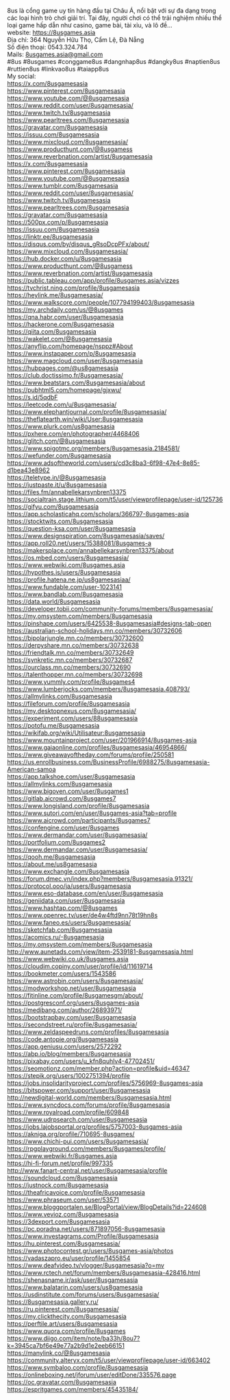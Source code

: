 <p><span data-position="0" data-size="213">8us l&agrave; cổng game uy t&iacute;n h&agrave;ng đầu tại Ch&acirc;u &Aacute;, nổi bật với sự đa dạng trong c&aacute;c loại h&igrave;nh tr&ograve; chơi giải tr&iacute;. Tại đ&acirc;y, người chơi c&oacute; thể trải nghiệm nhiều thể loại game hấp dẫn như casino, game b&agrave;i, t&agrave;i xỉu, v&agrave; l&ocirc; đề</span><span data-position="213" data-size="4">&hellip;</span><br><span data-position="218" data-size="9">website: </span><a href="https://8usgames.asia" rel="noopener"><span data-position="227" data-size="21">https://8usgames.asia</span></a><br><span data-position="249" data-size="44">Địa chỉ: 364 Nguyễn Hữu Thọ, Cẩm Lệ, Đ&agrave; Nẵng</span><br><span data-position="294" data-size="27">Số điện thoại: 0543.324.784</span><br><span data-position="322" data-size="7">Mails: </span><a href="mailto:8usgames.asia@gmail.com" rel="noopener"><span data-position="329" data-size="23">8usgames.asia@gmail.com</span></a><br><span data-position="353" data-size="98">#8us #8usgames #conggame8us #dangnhap8us #dangky8us #naptien8us #ruttien8us #linkvao8us #taiapp8us</span><br><span data-position="452" data-size="10">My social:</span><br><a href="https://x.com/8usgamesasia" rel="noopener"><span data-position="463" data-size="26">https://x.com/8usgamesasia</span></a><br><a href="https://www.pinterest.com/8usgamesasia" rel="noopener"><span data-position="490" data-size="38">https://www.pinterest.com/8usgamesasia</span></a><br><a href="https://www.youtube.com/@8usgamesasia" rel="noopener"><span data-position="529" data-size="37">https://www.youtube.com/@8usgamesasia</span></a><br><a href="https://www.reddit.com/user/8usgamesasia/" rel="noopener"><span data-position="567" data-size="41">https://www.reddit.com/user/8usgamesasia/</span></a><br><a href="https://www.twitch.tv/8usgamesasia" rel="noopener"><span data-position="609" data-size="34">https://www.twitch.tv/8usgamesasia</span></a><br><a href="https://www.pearltrees.com/8usgamesasia" rel="noopener"><span data-position="644" data-size="39">https://www.pearltrees.com/8usgamesasia</span></a><br><a href="https://gravatar.com/8usgamesasia" rel="noopener"><span data-position="684" data-size="33">https://gravatar.com/8usgamesasia</span></a><br><a href="https://issuu.com/8usgamesasia" rel="noopener"><span data-position="718" data-size="30">https://issuu.com/8usgamesasia</span></a><br><a href="https://www.mixcloud.com/8usgamesasia/" rel="noopener"><span data-position="749" data-size="38">https://www.mixcloud.com/8usgamesasia/</span></a><br><a href="https://www.producthunt.com/@8usgamess" rel="noopener"><span data-position="788" data-size="38">https://www.producthunt.com/@8usgamess</span></a><br><a href="https://www.reverbnation.com/artist/8usgamesasia" rel="noopener"><span data-position="827" data-size="48">https://www.reverbnation.com/artist/8usgamesasia</span></a><br><a href="https://x.com/8usgamesasia" rel="noopener"><span data-position="876" data-size="26">https://x.com/8usgamesasia</span></a><br><a href="https://www.pinterest.com/8usgamesasia" rel="noopener"><span data-position="903" data-size="38">https://www.pinterest.com/8usgamesasia</span></a><br><a href="https://www.youtube.com/@8usgamesasia" rel="noopener"><span data-position="942" data-size="37">https://www.youtube.com/@8usgamesasia</span></a><br><a href="https://www.tumblr.com/8usgamesasia" rel="noopener"><span data-position="980" data-size="35">https://www.tumblr.com/8usgamesasia</span></a><br><a href="https://www.reddit.com/user/8usgamesasia/" rel="noopener"><span data-position="1016" data-size="41">https://www.reddit.com/user/8usgamesasia/</span></a><br><a href="https://www.twitch.tv/8usgamesasia" rel="noopener"><span data-position="1058" data-size="34">https://www.twitch.tv/8usgamesasia</span></a><br><a href="https://www.pearltrees.com/8usgamesasia" rel="noopener"><span data-position="1093" data-size="39">https://www.pearltrees.com/8usgamesasia</span></a><br><a href="https://gravatar.com/8usgamesasia" rel="noopener"><span data-position="1133" data-size="33">https://gravatar.com/8usgamesasia</span></a><br><a href="https://500px.com/p/8usgamesasia" rel="noopener"><span data-position="1167" data-size="32">https://500px.com/p/8usgamesasia</span></a><br><a href="https://issuu.com/8usgamesasia" rel="noopener"><span data-position="1200" data-size="30">https://issuu.com/8usgamesasia</span></a><br><a href="https://linktr.ee/8usgamesasia" rel="noopener"><span data-position="1231" data-size="30">https://linktr.ee/8usgamesasia</span></a><br><a href="https://disqus.com/by/disqus_gRsoDcpPFx/about/" rel="noopener"><span data-position="1262" data-size="46">https://disqus.com/by/disqus_gRsoDcpPFx/about/</span></a><br><a href="https://www.mixcloud.com/8usgamesasia/" rel="noopener"><span data-position="1309" data-size="38">https://www.mixcloud.com/8usgamesasia/</span></a><br><a href="https://hub.docker.com/u/8usgamesasia" rel="noopener"><span data-position="1348" data-size="37">https://hub.docker.com/u/8usgamesasia</span></a><br><a href="https://www.producthunt.com/@8usgamess" rel="noopener"><span data-position="1386" data-size="38">https://www.producthunt.com/@8usgamess</span></a><br><a href="https://www.reverbnation.com/artist/8usgamesasia" rel="noopener"><span data-position="1425" data-size="48">https://www.reverbnation.com/artist/8usgamesasia</span></a><br><a href="https://public.tableau.com/app/profile/8usgames.asia/vizzes" rel="noopener"><span data-position="1474" data-size="59">https://public.tableau.com/app/profile/8usgames.asia/vizzes</span></a><br><a href="https://tvchrist.ning.com/profile/8usgamesasia" rel="noopener"><span data-position="1534" data-size="46">https://tvchrist.ning.com/profile/8usgamesasia</span></a><br><a href="https://heylink.me/8usgamesasia/" rel="noopener"><span data-position="1581" data-size="32">https://heylink.me/8usgamesasia/</span></a><br><a href="https://www.walkscore.com/people/107794199403/8usgamesasia" rel="noopener"><span data-position="1614" data-size="58">https://www.walkscore.com/people/107794199403/8usgamesasia</span></a><br><a href="https://my.archdaily.com/us/@8usgames" rel="noopener"><span data-position="1673" data-size="37">https://my.archdaily.com/us/@8usgames</span></a><br><a href="https://qna.habr.com/user/8usgamesasia" rel="noopener"><span data-position="1711" data-size="38">https://qna.habr.com/user/8usgamesasia</span></a><br><a href="https://hackerone.com/8usgamesasia" rel="noopener"><span data-position="1750" data-size="34">https://hackerone.com/8usgamesasia</span></a><br><a href="https://qiita.com/8usgamesasia" rel="noopener"><span data-position="1785" data-size="30">https://qiita.com/8usgamesasia</span></a><br><a href="https://wakelet.com/@8usgamesasia" rel="noopener"><span data-position="1816" data-size="33">https://wakelet.com/@8usgamesasia</span></a><br><a href="https://anyflip.com/homepage/nsppz#About" rel="noopener"><span data-position="1850" data-size="40">https://anyflip.com/homepage/nsppz#About</span></a><br><a href="https://www.instapaper.com/p/8usgamesasia" rel="noopener"><span data-position="1891" data-size="41">https://www.instapaper.com/p/8usgamesasia</span></a><br><a href="https://www.magcloud.com/user/8usgamesasia" rel="noopener"><span data-position="1933" data-size="42">https://www.magcloud.com/user/8usgamesasia</span></a><br><a href="https://hubpages.com/@us8gamesasia" rel="noopener"><span data-position="1976" data-size="34">https://hubpages.com/@us8gamesasia</span></a><br><a href="https://club.doctissimo.fr/8usgamesasia/" rel="noopener"><span data-position="2011" data-size="40">https://club.doctissimo.fr/8usgamesasia/</span></a><br><a href="https://www.beatstars.com/8usgamesasia/about" rel="noopener"><span data-position="2052" data-size="44">https://www.beatstars.com/8usgamesasia/about</span></a><br><a href="https://pubhtml5.com/homepage/gjxwu/" rel="noopener"><span data-position="2097" data-size="36">https://pubhtml5.com/homepage/gjxwu/</span></a><br><a href="https://s.id/5qdbF" rel="noopener"><span data-position="2134" data-size="18">https://s.id/5qdbF</span></a><br><a href="https://leetcode.com/u/8usgamesasia/" rel="noopener"><span data-position="2153" data-size="36">https://leetcode.com/u/8usgamesasia/</span></a><br><a href="https://www.elephantjournal.com/profile/8usgamesasia/" rel="noopener"><span data-position="2190" data-size="53">https://www.elephantjournal.com/profile/8usgamesasia/</span></a><br><a href="https://theflatearth.win/wiki/User:8usgamesasia" rel="noopener"><span data-position="2244" data-size="47">https://theflatearth.win/wiki/User:8usgamesasia</span></a><br><a href="https://www.plurk.com/us8gamesasia" rel="noopener"><span data-position="2292" data-size="34">https://www.plurk.com/us8gamesasia</span></a><br><a href="https://pxhere.com/en/photographer/4468406" rel="noopener"><span data-position="2327" data-size="42">https://pxhere.com/en/photographer/4468406</span></a><br><a href="https://glitch.com/@8usgamesasia" rel="noopener"><span data-position="2370" data-size="32">https://glitch.com/@8usgamesasia</span></a><br><a href="https://www.spigotmc.org/members/8usgamesasia.2184581/" rel="noopener"><span data-position="2403" data-size="54">https://www.spigotmc.org/members/8usgamesasia.2184581/</span></a><br><a href="https://wefunder.com/8usgamesasia" rel="noopener"><span data-position="2458" data-size="33">https://wefunder.com/8usgamesasia</span></a><br><a href="https://www.adsoftheworld.com/users/cd3c8ba3-6f98-47e4-8e85-d1bea43e8962" rel="noopener"><span data-position="2492" data-size="72">https://www.adsoftheworld.com/users/cd3c8ba3-6f98-47e4-8e85-d1bea43e8962</span></a><br><a href="https://teletype.in/@8usgamesasia" rel="noopener"><span data-position="2565" data-size="33">https://teletype.in/@8usgamesasia</span></a><br><a href="https://justpaste.it/u/8usgamesasia" rel="noopener"><span data-position="2599" data-size="35">https://justpaste.it/u/8usgamesasia</span></a><br><a href="https://files.fm/annabellekarsynbren13375" rel="noopener"><span data-position="2635" data-size="41">https://files.fm/annabellekarsynbren13375</span></a><br><a href="https://socialtrain.stage.lithium.com/t5/user/viewprofilepage/user-id/125736" rel="noopener"><span data-position="2677" data-size="76">https://socialtrain.stage.lithium.com/t5/user/viewprofilepage/user-id/125736</span></a><br><a href="https://gifyu.com/8usgamesasia" rel="noopener"><span data-position="2754" data-size="30">https://gifyu.com/8usgamesasia</span></a><br><a href="https://app.scholasticahq.com/scholars/366797-8usgames-asia" rel="noopener"><span data-position="2785" data-size="59">https://app.scholasticahq.com/scholars/366797-8usgames-asia</span></a><br><a href="https://stocktwits.com/8usgamesasia" rel="noopener"><span data-position="2845" data-size="35">https://stocktwits.com/8usgamesasia</span></a><br><a href="https://question-ksa.com/user/8usgamesasia" rel="noopener"><span data-position="2881" data-size="42">https://question-ksa.com/user/8usgamesasia</span></a><br><a href="https://www.designspiration.com/8usgamesasia/saves/" rel="noopener"><span data-position="2924" data-size="51">https://www.designspiration.com/8usgamesasia/saves/</span></a><br><a href="https://app.roll20.net/users/15388081/8usgames-a" rel="noopener"><span data-position="2976" data-size="48">https://app.roll20.net/users/15388081/8usgames-a</span></a><br><a href="https://makersplace.com/annabellekarsynbren13375/about" rel="noopener"><span data-position="3025" data-size="54">https://makersplace.com/annabellekarsynbren13375/about</span></a><br><a href="https://os.mbed.com/users/8usgamesasia/" rel="noopener"><span data-position="3080" data-size="39">https://os.mbed.com/users/8usgamesasia/</span></a><br><a href="https://www.webwiki.com/8usgames.asia" rel="noopener"><span data-position="3120" data-size="37">https://www.webwiki.com/8usgames.asia</span></a><br><a href="https://hypothes.is/users/8usgamesasia" rel="noopener"><span data-position="3158" data-size="38">https://hypothes.is/users/8usgamesasia</span></a><br><a href="https://profile.hatena.ne.jp/us8gamesasiaa/" rel="noopener"><span data-position="3197" data-size="43">https://profile.hatena.ne.jp/us8gamesasiaa/</span></a><br><a href="https://www.fundable.com/user-1023141" rel="noopener"><span data-position="3241" data-size="37">https://www.fundable.com/user-1023141</span></a><br><a href="https://www.bandlab.com/8usgamesasia" rel="noopener"><span data-position="3279" data-size="36">https://www.bandlab.com/8usgamesasia</span></a><br><a href="https://data.world/8usgamesasia" rel="noopener"><span data-position="3316" data-size="31">https://data.world/8usgamesasia</span></a><br><a href="https://developer.tobii.com/community-forums/members/8usgamesasia/" rel="noopener"><span data-position="3348" data-size="66">https://developer.tobii.com/community-forums/members/8usgamesasia/</span></a><br><a href="https://my.omsystem.com/members/8usgamesasia" rel="noopener"><span data-position="3415" data-size="44">https://my.omsystem.com/members/8usgamesasia</span></a><br><a href="https://pinshape.com/users/6425538-8usgamesasia#designs-tab-open" rel="noopener"><span data-position="3460" data-size="64">https://pinshape.com/users/6425538-8usgamesasia#designs-tab-open</span></a><br><a href="https://australian-school-holidays.mn.co/members/30732606" rel="noopener"><span data-position="3525" data-size="57">https://australian-school-holidays.mn.co/members/30732606</span></a><br><a href="https://bipolarjungle.mn.co/members/30732600" rel="noopener"><span data-position="3583" data-size="44">https://bipolarjungle.mn.co/members/30732600</span></a><br><a href="https://derpyshare.mn.co/members/30732638" rel="noopener"><span data-position="3628" data-size="41">https://derpyshare.mn.co/members/30732638</span></a><br><a href="https://friendtalk.mn.co/members/30732649" rel="noopener"><span data-position="3670" data-size="41">https://friendtalk.mn.co/members/30732649</span></a><br><a href="https://synkretic.mn.co/members/30732687" rel="noopener"><span data-position="3712" data-size="40">https://synkretic.mn.co/members/30732687</span></a><br><a href="https://ourclass.mn.co/members/30732690" rel="noopener"><span data-position="3753" data-size="39">https://ourclass.mn.co/members/30732690</span></a><br><a href="https://talenthopper.mn.co/members/30732698" rel="noopener"><span data-position="3793" data-size="43">https://talenthopper.mn.co/members/30732698</span></a><br><a href="https://www.yummly.com/profile/8usgames4" rel="noopener"><span data-position="3837" data-size="40">https://www.yummly.com/profile/8usgames4</span></a><br><a href="https://www.lumberjocks.com/members/8usgamesasia.408793/" rel="noopener"><span data-position="3878" data-size="56">https://www.lumberjocks.com/members/8usgamesasia.408793/</span></a><br><a href="https://allmylinks.com/8usgamesasia" rel="noopener"><span data-position="3935" data-size="35">https://allmylinks.com/8usgamesasia</span></a><br><a href="https://fileforum.com/profile/8usgamesasia" rel="noopener"><span data-position="3971" data-size="42">https://fileforum.com/profile/8usgamesasia</span></a><br><a href="https://my.desktopnexus.com/8usgamesasia/" rel="noopener"><span data-position="4014" data-size="41">https://my.desktopnexus.com/8usgamesasia/</span></a><br><a href="https://experiment.com/users/88usgamesasia" rel="noopener"><span data-position="4056" data-size="42">https://experiment.com/users/88usgamesasia</span></a><br><a href="https://potofu.me/8usgamesasia" rel="noopener"><span data-position="4099" data-size="30">https://potofu.me/8usgamesasia</span></a><br><a href="https://wikifab.org/wiki/Utilisateur:8usgamesasia" rel="noopener"><span data-position="4130" data-size="49">https://wikifab.org/wiki/Utilisateur:8usgamesasia</span></a><br><a href="https://www.mountainproject.com/user/201966914/8usgames-asia" rel="noopener"><span data-position="4180" data-size="60">https://www.mountainproject.com/user/201966914/8usgames-asia</span></a><br><a href="https://www.gaiaonline.com/profiles/8usgamesasia/46954866/" rel="noopener"><span data-position="4241" data-size="58">https://www.gaiaonline.com/profiles/8usgamesasia/46954866/</span></a><br><a href="https://www.giveawayoftheday.com/forums/profile/250581" rel="noopener"><span data-position="4300" data-size="54">https://www.giveawayoftheday.com/forums/profile/250581</span></a><br><a href="https://us.enrollbusiness.com/BusinessProfile/6988275/8usgamesasia-American-samoa" rel="noopener"><span data-position="4355" data-size="81">https://us.enrollbusiness.com/BusinessProfile/6988275/8usgamesasia-American-samoa</span></a><br><a href="https://app.talkshoe.com/user/8usgamesasia" rel="noopener"><span data-position="4437" data-size="42">https://app.talkshoe.com/user/8usgamesasia</span></a><br><a href="https://allmylinks.com/8usgamesasia" rel="noopener"><span data-position="4480" data-size="35">https://allmylinks.com/8usgamesasia</span></a><br><a href="https://www.bigoven.com/user/8usgames1" rel="noopener"><span data-position="4516" data-size="38">https://www.bigoven.com/user/8usgames1</span></a><br><a href="https://gitlab.aicrowd.com/8usgames7" rel="noopener"><span data-position="4555" data-size="36">https://gitlab.aicrowd.com/8usgames7</span></a><br><a href="https://www.longisland.com/profile/8usgamesasia" rel="noopener"><span data-position="4592" data-size="47">https://www.longisland.com/profile/8usgamesasia</span></a><br><a href="https://www.sutori.com/en/user/8usgames-asia?tab=profile" rel="noopener"><span data-position="4640" data-size="56">https://www.sutori.com/en/user/8usgames-asia?tab=profile</span></a><br><a href="https://www.aicrowd.com/participants/8usgames7" rel="noopener"><span data-position="4697" data-size="46">https://www.aicrowd.com/participants/8usgames7</span></a><br><a href="https://confengine.com/user/8usgames" rel="noopener"><span data-position="4744" data-size="36">https://confengine.com/user/8usgames</span></a><br><a href="https://www.dermandar.com/user/8usgamesasia/" rel="noopener"><span data-position="4781" data-size="44">https://www.dermandar.com/user/8usgamesasia/</span></a><br><a href="https://portfolium.com/8usgames2" rel="noopener"><span data-position="4826" data-size="32">https://portfolium.com/8usgames2</span></a><br><a href="https://www.dermandar.com/user/8usgamesasia/" rel="noopener"><span data-position="4859" data-size="44">https://www.dermandar.com/user/8usgamesasia/</span></a><br><a href="https://qooh.me/8usgamesasia" rel="noopener"><span data-position="4904" data-size="28">https://qooh.me/8usgamesasia</span></a><br><a href="https://about.me/us8gamesasia" rel="noopener"><span data-position="4933" data-size="29">https://about.me/us8gamesasia</span></a><br><a href="https://www.exchangle.com/8usgamesasia" rel="noopener"><span data-position="4963" data-size="38">https://www.exchangle.com/8usgamesasia</span></a><br><a href="https://forum.dmec.vn/index.php?members/8usgamesasia.91321/" rel="noopener"><span data-position="5002" data-size="59">https://forum.dmec.vn/index.php?members/8usgamesasia.91321/</span></a><br><a href="https://protocol.ooo/ja/users/8usgamesasia" rel="noopener"><span data-position="5062" data-size="42">https://protocol.ooo/ja/users/8usgamesasia</span></a><br><a href="https://www.eso-database.com/en/user/8usgamesasia" rel="noopener"><span data-position="5105" data-size="49">https://www.eso-database.com/en/user/8usgamesasia</span></a><br><a href="https://geniidata.com/user/8usgamesasia" rel="noopener"><span data-position="5155" data-size="39">https://geniidata.com/user/8usgamesasia</span></a><br><a href="https://www.hashtap.com/@8usgames" rel="noopener"><span data-position="5195" data-size="33">https://www.hashtap.com/@8usgames</span></a><br><a href="https://www.openrec.tv/user/de4w4ftd9nn78t19hn8s" rel="noopener"><span data-position="5229" data-size="48">https://www.openrec.tv/user/de4w4ftd9nn78t19hn8s</span></a><br><a href="https://www.faneo.es/users/8usgamesasia/" rel="noopener"><span data-position="5278" data-size="40">https://www.faneo.es/users/8usgamesasia/</span></a><br><a href="https://sketchfab.com/8usgamesasia" rel="noopener"><span data-position="5319" data-size="34">https://sketchfab.com/8usgamesasia</span></a><br><a href="https://acomics.ru/-8usgamesasia" rel="noopener"><span data-position="5354" data-size="32">https://acomics.ru/-8usgamesasia</span></a><br><a href="https://my.omsystem.com/members/8usgamesasia" rel="noopener"><span data-position="5387" data-size="44">https://my.omsystem.com/members/8usgamesasia</span></a><br><a href="http://www.aunetads.com/view/item-2539181-8usgamesasia.html" rel="noopener"><span data-position="5432" data-size="59">http://www.aunetads.com/view/item-2539181-8usgamesasia.html</span></a><br><a href="https://www.webwiki.co.uk/8usgames.asia" rel="noopener"><span data-position="5492" data-size="39">https://www.webwiki.co.uk/8usgames.asia</span></a><br><a href="https://cloudim.copiny.com/user/profile/id/11619714" rel="noopener"><span data-position="5532" data-size="51">https://cloudim.copiny.com/user/profile/id/11619714</span></a><br><a href="https://bookmeter.com/users/1543586" rel="noopener"><span data-position="5584" data-size="35">https://bookmeter.com/users/1543586</span></a><br><a href="https://www.astrobin.com/users/8usgamesasia/" rel="noopener"><span data-position="5620" data-size="44">https://www.astrobin.com/users/8usgamesasia/</span></a><br><a href="https://modworkshop.net/user/8usgamesasia" rel="noopener"><span data-position="5665" data-size="41">https://modworkshop.net/user/8usgamesasia</span></a><br><a href="https://fitinline.com/profile/8usgamesgm/about/" rel="noopener"><span data-position="5707" data-size="47">https://fitinline.com/profile/8usgamesgm/about/</span></a><br><a href="https://postgresconf.org/users/8usgames-asia" rel="noopener"><span data-position="5755" data-size="44">https://postgresconf.org/users/8usgames-asia</span></a><br><a href="https://medibang.com/author/26893971/" rel="noopener"><span data-position="5800" data-size="37">https://medibang.com/author/26893971/</span></a><br><a href="https://bootstrapbay.com/user/8usgamesasia" rel="noopener"><span data-position="5838" data-size="42">https://bootstrapbay.com/user/8usgamesasia</span></a><br><a href="https://secondstreet.ru/profile/8usgamesasia/" rel="noopener"><span data-position="5881" data-size="45">https://secondstreet.ru/profile/8usgamesasia/</span></a><br><a href="https://www.zeldaspeedruns.com/profiles/8usgamesasia" rel="noopener"><span data-position="5927" data-size="52">https://www.zeldaspeedruns.com/profiles/8usgamesasia</span></a><br><a href="https://code.antopie.org/8usgamesasia" rel="noopener"><span data-position="5980" data-size="37">https://code.antopie.org/8usgamesasia</span></a><br><a href="https://app.geniusu.com/users/2572292" rel="noopener"><span data-position="6018" data-size="37">https://app.geniusu.com/users/2572292</span></a><br><a href="https://abp.io/blog/members/8usgamesasia" rel="noopener"><span data-position="6056" data-size="40">https://abp.io/blog/members/8usgamesasia</span></a><br><a href="https://pixabay.com/users/u_kfn8quhlv4-47702451/" rel="noopener"><span data-position="6097" data-size="48">https://pixabay.com/users/u_kfn8quhlv4-47702451/</span></a><br><a href="https://seomotionz.com/member.php?action=profile&amp;uid=46347" rel="noopener"><span data-position="6146" data-size="58">https://seomotionz.com/member.php?action=profile&amp;uid=46347</span></a><br><a href="https://stepik.org/users/1002751394/profile" rel="noopener"><span data-position="6205" data-size="43">https://stepik.org/users/1002751394/profile</span></a><br><a href="https://jobs.insolidarityproject.com/profiles/5756969-8usgames-asia" rel="noopener"><span data-position="6249" data-size="67">https://jobs.insolidarityproject.com/profiles/5756969-8usgames-asia</span></a><br><a href="https://bitspower.com/support/user/8usgamesasia" rel="noopener"><span data-position="6317" data-size="47">https://bitspower.com/support/user/8usgamesasia</span></a><br><a href="http://newdigital-world.com/members/8usgamesasia.html" rel="noopener"><span data-position="6365" data-size="53">http://newdigital-world.com/members/8usgamesasia.html</span></a><br><a href="https://www.syncdocs.com/forums/profile/8usgamesasia" rel="noopener"><span data-position="6419" data-size="52">https://www.syncdocs.com/forums/profile/8usgamesasia</span></a><br><a href="https://www.royalroad.com/profile/609848" rel="noopener"><span data-position="6472" data-size="40">https://www.royalroad.com/profile/609848</span></a><br><a href="https://www.udrpsearch.com/user/8usgamesasia" rel="noopener"><span data-position="6513" data-size="44">https://www.udrpsearch.com/user/8usgamesasia</span></a><br><a href="https://jobs.lajobsportal.org/profiles/5757003-8usgames-asia" rel="noopener"><span data-position="6558" data-size="60">https://jobs.lajobsportal.org/profiles/5757003-8usgames-asia</span></a><br><a href="https://akniga.org/profile/710695-8usgames/" rel="noopener"><span data-position="6619" data-size="43">https://akniga.org/profile/710695-8usgames/</span></a><br><a href="https://www.chichi-pui.com/users/8usgamesasia/" rel="noopener"><span data-position="6663" data-size="46">https://www.chichi-pui.com/users/8usgamesasia/</span></a><br><a href="https://rpgplayground.com/members/8usgames/profile/" rel="noopener"><span data-position="6710" data-size="51">https://rpgplayground.com/members/8usgames/profile/</span></a><br><a href="https://www.webwiki.fr/8usgames.asia" rel="noopener"><span data-position="6762" data-size="36">https://www.webwiki.fr/8usgames.asia</span></a><br><a href="https://hi-fi-forum.net/profile/997335" rel="noopener"><span data-position="6799" data-size="38">https://hi-fi-forum.net/profile/997335</span></a><br><a href="http://www.fanart-central.net/user/8usgamesasia/profile" rel="noopener"><span data-position="6838" data-size="55">http://www.fanart-central.net/user/8usgamesasia/profile</span></a><br><a href="https://soundcloud.com/8usgamesasia" rel="noopener"><span data-position="6894" data-size="35">https://soundcloud.com/8usgamesasia</span></a><br><a href="https://justnock.com/8usgamesasia" rel="noopener"><span data-position="6930" data-size="33">https://justnock.com/8usgamesasia</span></a><br><a href="https://theafricavoice.com/profile/8usgamesasia" rel="noopener"><span data-position="6964" data-size="47">https://theafricavoice.com/profile/8usgamesasia</span></a><br><a href="https://www.phraseum.com/user/53571" rel="noopener"><span data-position="7012" data-size="35">https://www.phraseum.com/user/53571</span></a><br><a href="https://www.bloggportalen.se/BlogPortal/view/BlogDetails?id=224608" rel="noopener"><span data-position="7048" data-size="66">https://www.bloggportalen.se/BlogPortal/view/BlogDetails?id=224608</span></a><br><a href="https://www.vevioz.com/8usgamesasia" rel="noopener"><span data-position="7115" data-size="35">https://www.vevioz.com/8usgamesasia</span></a><br><a href="https://3dexport.com/8usgamesasia" rel="noopener"><span data-position="7151" data-size="33">https://3dexport.com/8usgamesasia</span></a><br><a href="https://pc.poradna.net/users/871897056-8usgamesasia" rel="noopener"><span data-position="7185" data-size="51">https://pc.poradna.net/users/871897056-8usgamesasia</span></a><br><a href="https://www.investagrams.com/Profile/8usgamesasia" rel="noopener"><span data-position="7237" data-size="49">https://www.investagrams.com/Profile/8usgamesasia</span></a><br><a href="https://hu.pinterest.com/8usgamesasia/" rel="noopener"><span data-position="7287" data-size="38">https://hu.pinterest.com/8usgamesasia/</span></a><br><a href="https://www.photocontest.gr/users/8usgames-asia/photos" rel="noopener"><span data-position="7326" data-size="54">https://www.photocontest.gr/users/8usgames-asia/photos</span></a><br><a href="https://vadaszapro.eu/user/profile/1455854" rel="noopener"><span data-position="7381" data-size="42">https://vadaszapro.eu/user/profile/1455854</span></a><br><a href="https://www.deafvideo.tv/vlogger/8usgamesasia?o=mv" rel="noopener"><span data-position="7424" data-size="50">https://www.deafvideo.tv/vlogger/8usgamesasia?o=mv</span></a><br><a href="https://www.rctech.net/forum/members/8usgamesasia-428416.html" rel="noopener"><span data-position="7475" data-size="61">https://www.rctech.net/forum/members/8usgamesasia-428416.html</span></a><br><a href="https://shenasname.ir/ask/user/8usgamesasia" rel="noopener"><span data-position="7537" data-size="43">https://shenasname.ir/ask/user/8usgamesasia</span></a><br><a href="https://www.balatarin.com/users/us8gamesasia" rel="noopener"><span data-position="7581" data-size="44">https://www.balatarin.com/users/us8gamesasia</span></a><br><a href="https://usdinstitute.com/forums/users/8usgamesasia/" rel="noopener"><span data-position="7626" data-size="51">https://usdinstitute.com/forums/users/8usgamesasia/</span></a><br><a href="https://8usgamesasia.gallery.ru/" rel="noopener"><span data-position="7678" data-size="32">https://8usgamesasia.gallery.ru/</span></a><br><a href="https://ru.pinterest.com/8usgamesasia/" rel="noopener"><span data-position="7711" data-size="38">https://ru.pinterest.com/8usgamesasia/</span></a><br><a href="https://my.clickthecity.com/8usgamesasia" rel="noopener"><span data-position="7750" data-size="40">https://my.clickthecity.com/8usgamesasia</span></a><br><a href="https://perftile.art/users/8usgamesasia" rel="noopener"><span data-position="7791" data-size="39">https://perftile.art/users/8usgamesasia</span></a><br><a href="https://www.quora.com/profile/8usgames" rel="noopener"><span data-position="7831" data-size="38">https://www.quora.com/profile/8usgames</span></a><br><a href="https://www.diigo.com/item/note/ba33h/8ou7?k=3945ca7bf6e49e77a2b9d1e2eeb66151" rel="noopener"><span data-position="7870" data-size="77">https://www.diigo.com/item/note/ba33h/8ou7?k=3945ca7bf6e49e77a2b9d1e2eeb66151</span></a><br><a href="https://manylink.co/@8usgamesasia" rel="noopener"><span data-position="7948" data-size="33">https://manylink.co/@8usgamesasia</span></a><br><a href="https://community.alteryx.com/t5/user/viewprofilepage/user-id/663402" rel="noopener"><span data-position="7982" data-size="68">https://community.alteryx.com/t5/user/viewprofilepage/user-id/663402</span></a><br><a href="https://www.symbaloo.com/profile/8usgamesasia" rel="noopener"><span data-position="8051" data-size="45">https://www.symbaloo.com/profile/8usgamesasia</span></a><br><a href="https://onlineboxing.net/jforum/user/editDone/335576.page" rel="noopener"><span data-position="8097" data-size="57">https://onlineboxing.net/jforum/user/editDone/335576.page</span></a><br><a href="https://oc.gravatar.com/8usgamesasia" rel="noopener"><span data-position="8155" data-size="36">https://oc.gravatar.com/8usgamesasia</span></a><br><a href="https://espritgames.com/members/45435184/" rel="noopener"><span data-position="8192" data-size="41">https://espritgames.com/members/45435184/</span></a></p>